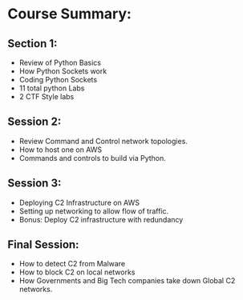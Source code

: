 # Course Summary:

## Section  1:
- Review of Python Basics
- How Python Sockets work 
- Coding Python Sockets
- 11 total python Labs 
- 2 CTF Style labs

## Session 2:
- Review Command and Control network topologies. 
- How to host one on AWS
- Commands and controls to build via Python. 

## Session 3:
- Deploying C2 Infrastructure on AWS
- Setting up networking to allow flow of traffic.
- Bonus: Deploy C2 infrastructure with redundancy 

## Final Session:
- How to detect C2 from Malware
- How to block C2 on local networks
- How Governments and Big Tech companies take down Global C2 networks.
